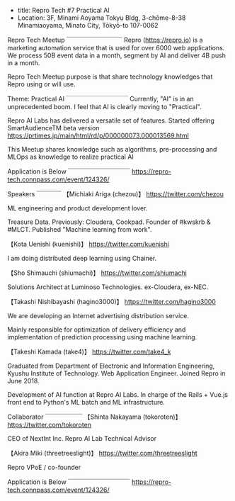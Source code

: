 - title: Repro Tech #7 Practical AI
- Location: 3F, Minami Aoyama Tokyu Bldg, 3-chōme-8-38 Minamiaoyama, Minato City, Tōkyō-to 107-0062

Repro Tech Meetup
￣￣￣￣￣￣￣￣￣
Repro (https://repro.io) is a marketing automation service that is used for over 6000 web applications.
We process 50B event data in a month, segment by AI and deliver 4B push in a month.

Repro Tech Meetup purpose is that share technology knowledges that Repro using or will use.

Theme: Practical AI
￣￣￣￣￣￣￣￣￣￣
Currently, "AI" is in an unprecedented boom.
I feel that AI is clearly moving to "Practical".

Repro AI Labs has delivered a versatile set of features.
Started offering SmartAudienceTM beta version
https://prtimes.jp/main/html/rd/p/000000073.000013569.html

This Meetup shares knowledge such as algorithms, pre-processing and MLOps as knowledge to realize practical AI

Application is Below
￣￣￣￣￣￣￣￣￣￣
https://repro-tech.connpass.com/event/124326/

Speakers
￣￣￣￣
【Michiaki Ariga (chezou)】
https://twitter.com/chezou

ML engineering and product development lover.

Treasure Data. Previously: Cloudera, Cookpad.
Founder of #kwskrb & #MLCT.
Published "Machine learning from work".

【Kota Uenishi (kuenishi)】
https://twitter.com/kuenishi

I am doing distributed deep learning using Chainer.

【Sho Shimauchi (shiumachi)】
https://twitter.com/shiumachi

Solutions Architect at Luminoso Technologies.
ex-Cloudera, ex-NEC.

【Takashi Nishibayashi (hagino3000)】
https://twitter.com/hagino3000

We are developing an Internet advertising distribution service.

Mainly responsible for optimization of delivery efficiency and implementation of prediction processing using machine learning.

【Takeshi Kamada (take4)】
https://twitter.com/take4_k

Graduated from Department of Electronic and Information Engineering, Kyushu Institute of Technology. 
Web Application Engineer. 
Joined Repro in June 2018.

Development of AI function at Repro AI Labs. 
In charge of the Rails + Vue.js front end to Python's ML batch and ML infrastructure.

Collaborator
￣￣￣￣￣￣
【Shinta Nakayama (tokoroten)】
https://twitter.com/tokoroten

CEO of NextInt Inc. Repro AI Lab Technical Advisor

【Akira Miki (threetreeslight)】
https://twitter.com/threetreeslight

Repro VPoE / co-founder

Application is Below
￣￣￣￣￣￣￣￣￣￣
https://repro-tech.connpass.com/event/124326/
